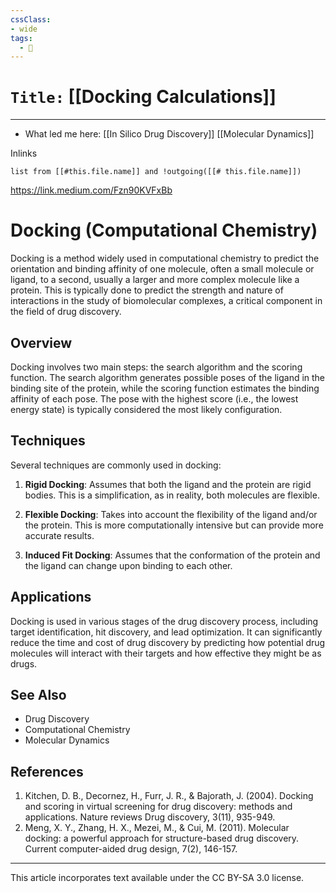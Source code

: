 ```yaml
---
cssClass:
- wide
tags:
  - 🧪
---
```


# `Title:` [[Docking Calculations]]
--- 

- What led me here: [[In Silico Drug Discovery]] [[Molecular Dynamics]]

Inlinks
```dataview 
list from [[#this.file.name]] and !outgoing([[# this.file.name]]) 
```

https://link.medium.com/Fzn90KVFxBb

# Docking (Computational Chemistry)

Docking is a method widely used in computational chemistry to predict the orientation and binding affinity of one molecule, often a small molecule or ligand, to a second, usually a larger and more complex molecule like a protein. This is typically done to predict the strength and nature of interactions in the study of biomolecular complexes, a critical component in the field of drug discovery.

## Overview

Docking involves two main steps: the search algorithm and the scoring function. The search algorithm generates possible poses of the ligand in the binding site of the protein, while the scoring function estimates the binding affinity of each pose. The pose with the highest score (i.e., the lowest energy state) is typically considered the most likely configuration.

## Techniques

Several techniques are commonly used in docking:

1. **Rigid Docking**: Assumes that both the ligand and the protein are rigid bodies. This is a simplification, as in reality, both molecules are flexible.

2. **Flexible Docking**: Takes into account the flexibility of the ligand and/or the protein. This is more computationally intensive but can provide more accurate results.

3. **Induced Fit Docking**: Assumes that the conformation of the protein and the ligand can change upon binding to each other.

## Applications

Docking is used in various stages of the drug discovery process, including target identification, hit discovery, and lead optimization. It can significantly reduce the time and cost of drug discovery by predicting how potential drug molecules will interact with their targets and how effective they might be as drugs.

## See Also

- Drug Discovery
- Computational Chemistry
- Molecular Dynamics

## References

1. Kitchen, D. B., Decornez, H., Furr, J. R., & Bajorath, J. (2004). Docking and scoring in virtual screening for drug discovery: methods and applications. Nature reviews Drug discovery, 3(11), 935-949.
2. Meng, X. Y., Zhang, H. X., Mezei, M., & Cui, M. (2011). Molecular docking: a powerful approach for structure-based drug discovery. Current computer-aided drug design, 7(2), 146-157.

---

This article incorporates text available under the CC BY-SA 3.0 license.